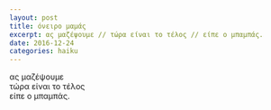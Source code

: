 ```yaml
---
layout: post
title: όνειρο μαμάς
excerpt: ας μαζέψουμε // τώρα είναι το τέλος // είπε ο μπαμπάς.
date: 2016-12-24 
categories: haiku 
---
```

 
ας μαζέψουμε  
τώρα είναι το τέλος  
είπε ο μπαμπάς.
